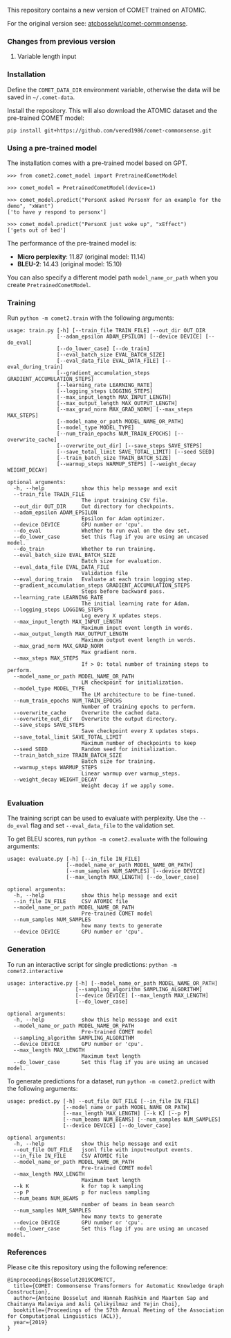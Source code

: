 This repository contains a new version of COMET trained on ATOMIC. 

For the original version see: [atcbosselut/comet-commonsense](https://github.com/atcbosselut/comet-commonsense).

### Changes from previous version

1. Variable length input

### Installation

Define the `COMET_DATA_DIR` environment variable, otherwise the data will be saved in `~/.comet-data`. 

Install the repository. This will also download the ATOMIC dataset and the pre-trained COMET model:


```
pip install git+https://github.com/vered1986/comet-commonsense.git
```


### Using a pre-trained model

The installation comes with a pre-trained model based on GPT. 

```
>>> from comet2.comet_model import PretrainedCometModel

>>> comet_model = PretrainedCometModel(device=1)

>>> comet_model.predict("PersonX asked PersonY for an example for the demo", "xWant")
['to have y respond to personx']

>>> comet_model.predict("PersonX just woke up", "xEffect")
['gets out of bed']
```

The performance of the pre-trained model is:

* **Micro perplexity**: 11.87 (original model: 11.14)
* **BLEU-2**: 14.43 (original model: 15.10)

You can also specify a different model path `model_name_or_path` when you create `PretrainedCometModel`.


### Training

Run `python -m comet2.train` with the following arguments:

```
usage: train.py [-h] [--train_file TRAIN_FILE] --out_dir OUT_DIR
                [--adam_epsilon ADAM_EPSILON] [--device DEVICE] [--do_eval]
                [--do_lower_case] [--do_train]
                [--eval_batch_size EVAL_BATCH_SIZE]
                [--eval_data_file EVAL_DATA_FILE] [--eval_during_train]
                [--gradient_accumulation_steps GRADIENT_ACCUMULATION_STEPS]
                [--learning_rate LEARNING_RATE]
                [--logging_steps LOGGING_STEPS]
                [--max_input_length MAX_INPUT_LENGTH]
                [--max_output_length MAX_OUTPUT_LENGTH]
                [--max_grad_norm MAX_GRAD_NORM] [--max_steps MAX_STEPS]
                [--model_name_or_path MODEL_NAME_OR_PATH]
                [--model_type MODEL_TYPE]
                [--num_train_epochs NUM_TRAIN_EPOCHS] [--overwrite_cache]
                [--overwrite_out_dir] [--save_steps SAVE_STEPS]
                [--save_total_limit SAVE_TOTAL_LIMIT] [--seed SEED]
                [--train_batch_size TRAIN_BATCH_SIZE]
                [--warmup_steps WARMUP_STEPS] [--weight_decay WEIGHT_DECAY]

optional arguments:
  -h, --help            show this help message and exit
  --train_file TRAIN_FILE
                        The input training CSV file.
  --out_dir OUT_DIR     Out directory for checkpoints.
  --adam_epsilon ADAM_EPSILON
                        Epsilon for Adam optimizer.
  --device DEVICE       GPU number or 'cpu'.
  --do_eval             Whether to run eval on the dev set.
  --do_lower_case       Set this flag if you are using an uncased model.
  --do_train            Whether to run training.
  --eval_batch_size EVAL_BATCH_SIZE
                        Batch size for evaluation.
  --eval_data_file EVAL_DATA_FILE
                        Validation file
  --eval_during_train   Evaluate at each train logging step.
  --gradient_accumulation_steps GRADIENT_ACCUMULATION_STEPS
                        Steps before backward pass.
  --learning_rate LEARNING_RATE
                        The initial learning rate for Adam.
  --logging_steps LOGGING_STEPS
                        Log every X updates steps.
  --max_input_length MAX_INPUT_LENGTH
                        Maximum input event length in words.
  --max_output_length MAX_OUTPUT_LENGTH
                        Maximum output event length in words.
  --max_grad_norm MAX_GRAD_NORM
                        Max gradient norm.
  --max_steps MAX_STEPS
                        If > 0: total number of training steps to perform.
  --model_name_or_path MODEL_NAME_OR_PATH
                        LM checkpoint for initialization.
  --model_type MODEL_TYPE
                        The LM architecture to be fine-tuned.
  --num_train_epochs NUM_TRAIN_EPOCHS
                        Number of training epochs to perform.
  --overwrite_cache     Overwrite the cached data.
  --overwrite_out_dir   Overwrite the output directory.
  --save_steps SAVE_STEPS
                        Save checkpoint every X updates steps.
  --save_total_limit SAVE_TOTAL_LIMIT
                        Maximum number of checkpoints to keep
  --seed SEED           Random seed for initialization.
  --train_batch_size TRAIN_BATCH_SIZE
                        Batch size for training.
  --warmup_steps WARMUP_STEPS
                        Linear warmup over warmup_steps.
  --weight_decay WEIGHT_DECAY
                        Weight decay if we apply some.
```

### Evaluation

The training script can be used to evaluate with perplexity. 
Use the `--do_eval` flag and set `--eval_data_file` to the validation set. 


To get BLEU scores, run `python -m comet2.evaluate` with the following arguments:

```
usage: evaluate.py [-h] [--in_file IN_FILE]
                   [--model_name_or_path MODEL_NAME_OR_PATH]
                   [--num_samples NUM_SAMPLES] [--device DEVICE]
                   [--max_length MAX_LENGTH] [--do_lower_case]

optional arguments:
  -h, --help            show this help message and exit
  --in_file IN_FILE     CSV ATOMIC file
  --model_name_or_path MODEL_NAME_OR_PATH
                        Pre-trained COMET model
  --num_samples NUM_SAMPLES
                        how many texts to generate
  --device DEVICE       GPU number or 'cpu'.
```

### Generation

To run an interactive script for single predictions: `python -m comet2.interactive`

```
usage: interactive.py [-h] [--model_name_or_path MODEL_NAME_OR_PATH]
                      [--sampling_algorithm SAMPLING_ALGORITHM]
                      [--device DEVICE] [--max_length MAX_LENGTH]
                      [--do_lower_case]

optional arguments:
  -h, --help            show this help message and exit
  --model_name_or_path MODEL_NAME_OR_PATH
                        Pre-trained COMET model
  --sampling_algorithm SAMPLING_ALGORITHM
  --device DEVICE       GPU number or 'cpu'.
  --max_length MAX_LENGTH
                        Maximum text length
  --do_lower_case       Set this flag if you are using an uncased model.
```

To generate predictions for a dataset, run `python -m comet2.predict` with the following arguments:

```
usage: predict.py [-h] --out_file OUT_FILE [--in_file IN_FILE]
                  [--model_name_or_path MODEL_NAME_OR_PATH]
                  [--max_length MAX_LENGTH] [--k K] [--p P]
                  [--num_beams NUM_BEAMS] [--num_samples NUM_SAMPLES]
                  [--device DEVICE] [--do_lower_case]

optional arguments:
  -h, --help            show this help message and exit
  --out_file OUT_FILE   jsonl file with input+output events.
  --in_file IN_FILE     CSV ATOMIC file
  --model_name_or_path MODEL_NAME_OR_PATH
                        Pre-trained COMET model
  --max_length MAX_LENGTH
                        Maximum text length
  --k K                 k for top k sampling
  --p P                 p for nucleus sampling
  --num_beams NUM_BEAMS
                        number of beams in beam search
  --num_samples NUM_SAMPLES
                        how many texts to generate
  --device DEVICE       GPU number or 'cpu'.
  --do_lower_case       Set this flag if you are using an uncased model.
```


### References 

Please cite this repository using the following reference:

```
@inproceedings{Bosselut2019COMETCT,
  title={COMET: Commonsense Transformers for Automatic Knowledge Graph Construction},
  author={Antoine Bosselut and Hannah Rashkin and Maarten Sap and Chaitanya Malaviya and Asli Çelikyilmaz and Yejin Choi},
  booktitle={Proceedings of the 57th Annual Meeting of the Association for Computational Linguistics (ACL)},
  year={2019}
}
```
